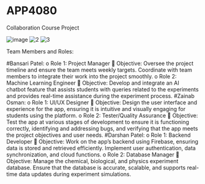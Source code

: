 # APP4080
Collaboration Course Project


![image](https://github.com/user-attachments/assets/992c7404-61aa-442b-90d3-33003390f81f)
![2](https://github.com/user-attachments/assets/ac31969d-ce7d-4c5c-a86f-72ea5343a1d6)
![3](https://github.com/user-attachments/assets/dd625d8a-245b-4417-8226-0ca098bbdfec)


Team Members and Roles:

#Bansari Patel: o Role 1: Project Manager  Objective: Oversee the project timeline and ensure the team meets weekly targets. Coordinate with team members to integrate their work into the project smoothly. o Role 2: Machine Learning Engineer  Objective: Develop and integrate an AI chatbot feature that assists students with queries related to the experiments and provides real-time assistance during the experiment process.
#Zainab Osman: o Role 1: UI/UX Designer  Objective: Design the user interface and experience for the app, ensuring it is intuitive and visually engaging for students using the platform. o Role 2: Tester/Quality Assurance  Objective: Test the app at various stages of development to ensure it is functioning correctly, identifying and addressing bugs, and verifying that the app meets the project objectives and user needs.
#Darshan Patel: o Role 1: Backend Developer  Objective: Work on the app’s backend using Firebase, ensuring data is stored and retrieved efficiently. Implement user authentication, data synchronization, and cloud functions. o Role 2: Database Manager  Objective: Manage the chemical, biological, and physics experiment database. Ensure that the database is accurate, scalable, and supports real-time data updates during experiment simulations.
